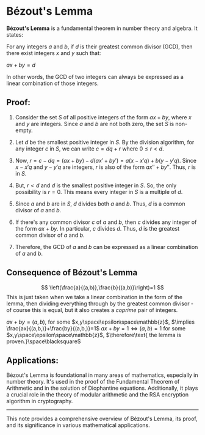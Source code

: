# Bézout's Lemma

**Bézout's Lemma** is a fundamental theorem in number theory and algebra. It states:

For any integers $a$ and $b$, if $d$ is their greatest common divisor (GCD), then there exist integers $x$ and $y$ such that:

$ax + by = d$

In other words, the GCD of two integers can always be expressed as a linear combination of those integers.

## Proof:

1. Consider the set $S$ of all positive integers of the form $ax + by$, where $x$ and $y$ are integers. Since $a$ and $b$ are not both zero, the set $S$ is non-empty.

2. Let $d$ be the smallest positive integer in $S$. By the division algorithm, for any integer $c$ in $S$, we can write $c = dq + r$ where $0 \leq r < d$.

3. Now, $r = c - dq = (ax + by) - d(ax' + by') = a(x - x'q) + b(y - y'q)$. Since $x - x'q$ and $y - y'q$ are integers, $r$ is also of the form $ax'' + by''$. Thus, $r$ is in $S$.

4. But, $r < d$ and $d$ is the smallest positive integer in $S$. So, the only possibility is $r = 0$. This means every integer in $S$ is a multiple of $d$.

5. Since $a$ and $b$ are in $S$, $d$ divides both $a$ and $b$. Thus, $d$ is a common divisor of $a$ and $b$.

6. If there's any common divisor $c$ of $a$ and $b$, then $c$ divides any integer of the form $ax + by$. In particular, $c$ divides $d$. Thus, $d$ is the greatest common divisor of $a$ and $b$.

7. Therefore, the GCD of $a$ and $b$ can be expressed as a linear combination of $a$ and $b$.

## Consequence of Bézout's Lemma
$$
\left(\frac{a}{(a,b)},\frac{b}{(a,b)}\right)=1
$$
This is just taken when we take a linear combination in the form of the lemma, then dividing everything through by the greatest common divisor - of course this is equal, but it also creates a *coprime* pair of integers.

$ax+by=(a,b)$, for some $x,y\space\epsilon\space\mathbb{z}$, $\implies \frac{ax}{(a,b,)}+\frac{by}{(a,b,)}=1$
$ax+by=1\iff(a,b)=1$ for some $x,y\space\epsilon\space\mathbb{z}$, $\therefore\text{ the lemma is proven.}\space\blacksquare$

## Applications:

Bézout's Lemma is foundational in many areas of mathematics, especially in number theory. It's used in the proof of the Fundamental Theorem of Arithmetic and in the solution of Diophantine equations. Additionally, it plays a crucial role in the theory of modular arithmetic and the RSA encryption algorithm in cryptography.

---

This note provides a comprehensive overview of Bézout's Lemma, its proof, and its significance in various mathematical applications.